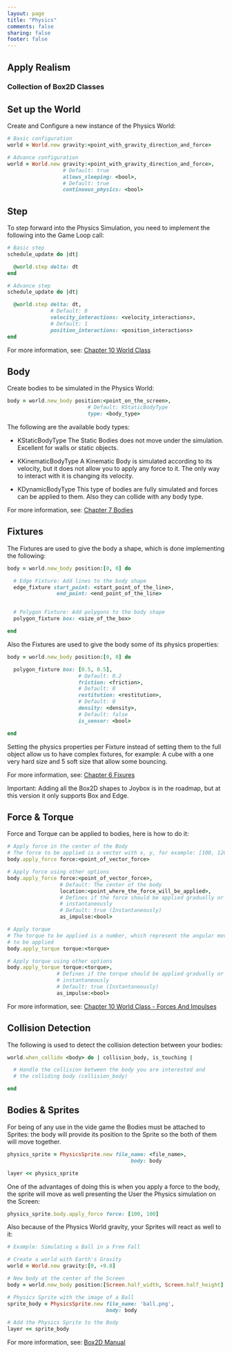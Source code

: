 ```yaml
---
layout: page
title: "Physics"
comments: false
sharing: false
footer: false
---
```


## Apply Realism

### Collection of Box2D Classes

## Set up the World

Create and Configure a new instance of the Physics World:

``` ruby
# Basic configuration
world = World.new gravity:<point_with_gravity_direction_and_force>

# Advance configuration
world = World.new gravity:<point_with_gravity_direction_and_force>,
                  # Default: true
                  allows_sleeping: <bool>,
                  # Default: true
                  continuous_physics: <bool>
```

## Step

To step forward into the Physics Simulation, you need to implement the following into the Game Loop call:

```ruby
# Basic step
schedule_update do |dt|

  @world.step delta: dt 
end

# Advance step
schedule_update do |dt|

  @world.step delta: dt,
              # Default: 8
              velocity_interactions: <velocity_interactions>,
              # Default: 1
              position_interactions: <position_interactions>
end
```
For more information, see: [Chapter 10 World Class](http://box2d.org/manual.pdf)

## Body

Create bodies to be simulated in the Physics World:

``` ruby
body = world.new_body position:<point_on_the_screen>,
                          # Default: KStaticBodyType
                          type: <body_type>
```

The following are the available body types:

* KStaticBodyType 
The Static Bodies does not move under the simulation. Excellent for walls or static objects.

* KKinematicBodyType
A Kinematic Body is simulated according to its velocity, but it does not allow you to apply any force to it. The only way to interact with it is changing its velocity.

* KDynamicBodyType 
This type of bodies are fully simulated and forces can be applied to them. Also they can collide with any body type.   

For more information, see: [Chapter 7 Bodies](http://box2d.org/manual.pdf)

## Fixtures

The Fixtures are used to give the body a shape, which is done implementing the following:

``` ruby
body = world.new_body position:[0, 0] do

  # Edge Fixture: Add lines to the body shape
  edge_fixture start_point: <start_point_of_the_line>,
                end_point: <end_point_of_the_line>


  # Polygon Fixture: Add polygons to the body shape
  polygon_fixture box: <size_of_the_box>

end
```

Also the Fixtures are used to give the body some of its physics properties:

```ruby
body = world.new_body position:[0, 0] do

  polygon_fixture box: [0.5, 0.5],
                       # Default: 0.2
                       friction: <friction>,
                       # Default: 0
                       restitution: <restitution>,
                       # Default: 0
                       density: <density>,
                       # Default: false
                       is_sensor: <bool>

end
```
Setting the physics properties per Fixture instead of setting them to the full object allow us to have complex fixtures, for example: A cube with a one very hard size and 5 soft size that allow some bouncing.

For more information, see: [Chapter 6 Fixures](http://box2d.org/manual.pdf)

Important: Adding all the Box2D shapes to Joybox is in the roadmap, but at this version it only supports Box and Edge.

## Force & Torque

Force and Torque can be applied to bodies, here is how to do it:

``` ruby
# Apply force in the center of the Body
# The force to be applied is a vector with x, y, for example: [100, 120]
body.apply_force force:<point_of_vector_force>

# Apply force using other options
body.apply_force force:<point_of_vector_force>,
                 # Default: The center of the body
                 location:<point_where_the_force_will_be_applied>,
                 # Defines if the force should be applied gradually or
                 # instantaneously
                 # Default: true (Instantaneously)
                 as_impulse:<bool>

# Apply torque
# The torque to be applied is a number, which represent the angular movement
# to be applied
body.apply_torque torque:<torque>

# Apply torque using other options
body.apply_torque torque:<torque>,
                # Defines if the torque should be applied gradually or
                # instantaneously
                # Default: true (Instantaneously)
                as_impulse:<bool>
```

For more information, see: [Chapter 10 World Class - Forces And Impulses](http://box2d.org/manual.pdf)
  

## Collision Detection

The following is used to detect the collision detection between your bodies:

```ruby
world.when_collide <body> do | collision_body, is_touching |

  # Handle the collision between the body you are interested and
  # the colliding body (collision_body)

end
```

## Bodies & Sprites

For being of any use in the vide game the Bodies must be attached to Sprites: the body will provide its position to the Sprite so the both of them will move together. 

```ruby
physics_sprite = PhysicsSprite.new file_name: <file_name>,
                                        body: body

layer << physics_sprite
```

One of the advantages of doing this is when you apply a force to the body, the sprite will move as well presenting the User the Physics simulation on the Screen:

```ruby
physics_sprite.body.apply_force force: [100, 100]
```

Also because of the Physics World gravity, your Sprites will react as well to it:

```ruby
# Example: Simulating a Ball in a Free Fall

# Create a world with Earth's Gravity
world = World.new gravity:[0, -9.8]

# New body at the center of the Screen
body = world.new_body position:[Screen.half_width, Screen.half_height]

# Physics Sprite with the image of a Ball
sprite_body = PhysicsSprite.new file_name: 'ball.png',
                                body: body

# Add the Physics Sprite to the Body
layer << sprite_body
```

For more information, see: [Box2D Manual](http://box2d.org/manual.pdf) 

